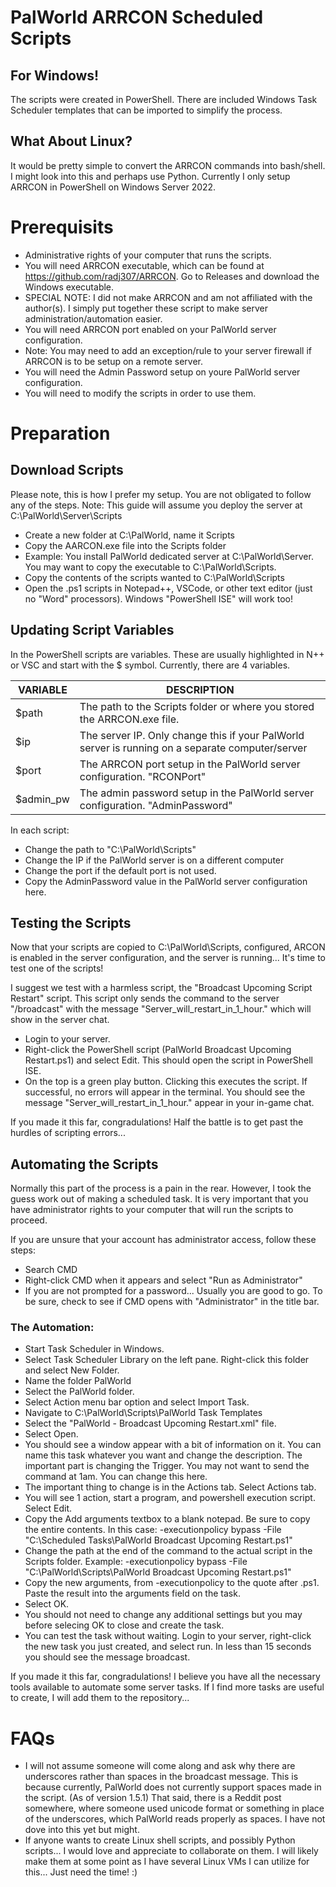 # PalWorld ARRCON Scheduled Scripts
## For Windows!
The scripts were created in PowerShell. There are included Windows Task Scheduler templates that can be imported to simplify the process.

## What About Linux?
It would be pretty simple to convert the ARRCON commands into bash/shell. I might look into this and perhaps use Python. Currently I only setup ARRCON in PowerShell on Windows Server 2022.

# Prerequisits
- Administrative rights of your computer that runs the scripts.
- You will need ARRCON executable, which can be found at https://github.com/radj307/ARRCON. Go to Releases and download the Windows executable.
- SPECIAL NOTE: I did not make ARRCON and am not affiliated with the author(s). I simply put together these script to make server administration/automation easier.
- You will need ARRCON port enabled on your PalWorld server configuration. 
- Note: You may need to add an exception/rule to your server firewall if ARRCON is to be setup on a remote server.
- You will need the Admin Password setup on youre PalWorld server configuration. 
- You will need to modify the scripts in order to use them.

# Preparation
## Download Scripts
Please note, this is how I prefer my setup. You are not obligated to follow any of the steps.
Note: This guide will assume you deploy the server at C:\PalWorld\Server\Scripts
- Create a new folder at C:\PalWorld, name it Scripts
- Copy the AARCON.exe file into the Scripts folder
-   Example: You install PalWorld dedicated server at C:\PalWorld\Server. You may want to copy the executable to C:\PalWorld\Scripts.
- Copy the contents of the scripts wanted to C:\PalWorld\Scripts
- Open the .ps1 scripts in Notepad++, VSCode, or other text editor (just no "Word" processors). Windows "PowerShell ISE" will work too!

## Updating Script Variables
In the PowerShell scripts are variables. These are usually highlighted in N++ or VSC and start with the $ symbol.
Currently, there are 4 variables.

| VARIABLE  | DESCRIPTION                                                                                      |
|-----------|--------------------------------------------------------------------------------------------------|
| $path     | The path to the Scripts folder or where you stored the ARRCON.exe file.                          |
| $ip       | The server IP. Only change this if your PalWorld server is running on a separate computer/server |
| $port     | The ARRCON port setup in the PalWorld server configuration. "RCONPort"                           |
| $admin_pw | The admin password setup in the PalWorld server configuration. "AdminPassword"                   |

In each script:
- Change the path to "C:\PalWorld\Scripts"
- Change the IP if the PalWorld server is on a different computer
- Change the port if the default port is not used.
- Copy the AdminPassword value in the PalWorld server configuration here.

## Testing the Scripts
Now that your scripts are copied to C:\PalWorld\Scripts, configured, ARCON is enabled in the server configuration, and the server is running... It's time to test one of the scripts!

I suggest we test with a harmless script, the "Broadcast Upcoming Script Restart" script. This script only sends the command to the server "/broadcast" with the message "Server_will_restart_in_1_hour." which will show in the server chat.

- Login to your server.
- Right-click the PowerShell script (PalWorld Broadcast Upcoming Restart.ps1) and select Edit. This should open the script in PowerShell ISE.
- On the top is a green play button. Clicking this executes the script. If successful, no errors will appear in the terminal. You should see the message "Server_will_restart_in_1_hour." appear in your in-game chat.

If you made it this far, congradulations! Half the battle is to get past the hurdles of scripting errors...

## Automating the Scripts
Normally this part of the process is a pain in the rear. However, I took the guess work out of making a scheduled task. It is very important that you have administrator rights to your computer that will run the scripts to proceed.

If you are unsure that your account has administrator access, follow these steps:
- Search CMD
- Right-click CMD when it appears and select "Run as Administrator"
- If you are not prompted for a password... Usually you are good to go. To be sure, check to see if CMD opens with "Administrator" in the title bar.

### The Automation:
- Start Task Scheduler in Windows.
- Select Task Scheduler Library on the left pane. Right-click this folder and select New Folder.
- Name the folder PalWorld
- Select the PalWorld folder.
- Select Action menu bar option and select Import Task.
- Navigate to C:\PalWorld\Scripts\PalWorld Task Templates
- Select the "PalWorld - Broadcast Upcoming Restart.xml" file.
- Select Open.
- You should see a window appear with a bit of information on it. You can name this task whatever you want and change the description. The important part is changing the Trigger. You may not want to send the command at 1am. You can change this here.
- The important thing to change is in the Actions tab. Select Actions tab.
- You will see 1 action, start a program, and powershell execution script. Select Edit.
- Copy the Add arguments textbox to a blank notepad. Be sure to copy the entire contents. In this case: -executionpolicy bypass -File "C:\Scheduled Tasks\PalWorld Broadcast Upcoming Restart.ps1"
- Change the path at the end of the command to the actual script in the Scripts folder. Example: -executionpolicy bypass -File "C:\PalWorld\Scripts\PalWorld Broadcast Upcoming Restart.ps1"
- Copy the new arguments, from -executionpolicy to the quote after .ps1. Paste the result into the arguments field on the task.
- Select OK.
- You should not need to change any additional settings but you may before selecing OK to close and create the task.
- You can test the task without waiting. Login to your server, right-click the new task you just created, and select run. In less than 15 seconds you should see the message broadcast.

If you made it this far, congradulations! I believe you have all the necessary tools available to automate some server tasks. If I find more tasks are useful to create, I will add them to the repository...

# FAQs
- I will not assume someone will come along and ask why there are underscores rather than spaces in the broadcast message. This is because currently, PalWorld does not currently support spaces made in the script. (As of version 1.5.1) That said, there is a Reddit post somewhere, where someone used unicode format or something in place of the underscores, which PalWorld reads properly as spaces. I have not dove into this yet but might.
- If anyone wants to create Linux shell scripts, and possibly Python scripts... I would love and appreciate to collaborate on them. I will likely make them at some point as I have several Linux VMs I can utilize for this... Just need the time! :)